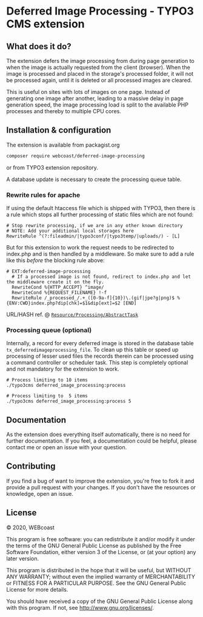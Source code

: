 # Deferred Image Processing - TYPO3 CMS extension

## What does it do?

The extension defers the image processing from during page generation to
when the image is actually requested from the client (browser). When the image
is processed and placed in the storage's processed folder, it will not be
processed again, until it is deleted or all processed images are cleared.

This is useful on sites with lots of images on one page.
Instead of generating one image after another, leading to a massive delay in
page generation speed, the image processing load is split to the available PHP
processes and thereby to multiple CPU cores.

## Installation & configuration

The extension is available from packagist.org
```sh
composer require webcoast/deferred-image-processing
```
or from TYPO3 extension repository.

A database update is necessary to create the processing queue table.

### Rewrite rules for apache

If using the default htaccess file which is shipped with TYPO3, then there is a rule which stops all further processing
of static files which are not found:

```apacheconf
# Stop rewrite processing, if we are in any other known directory
# NOTE: Add your additional local storages here
RewriteRule ^(?:fileadmin/|typo3conf/|typo3temp/|uploads/) - [L]
```

But for this extension to work the request needs to be redirected to index.php and is then handled by a middleware.
So make sure to add a rule like this *before* the blocking rule above:

```apacheconf
# EXT:deferred-image-processing
  # If a processed image is not found, redirect to index.php and let the middleware create it on the fly.
  RewriteCond %{HTTP_ACCEPT} ^image/
  RewriteCond %{REQUEST_FILENAME} !-f
  RewriteRule /_processed_/.+_([0-9a-f]{10})\.(gif|jpe?g|png)$ %{ENV:CWD}index.php?dip[chk]=$1&dip[ext]=$2 [END]
```
URL/HASH ref. @ [`Resource/Processing/AbstractTask`](https://github.com/TYPO3/typo3/blob/main/typo3/sysext/core/Classes/Resource/Processing/AbstractTask.php#L95-L115)

### Processing queue (optional)

Internally, a record for every deferred image is stored in the database table `tx_deferredimageprocessing_file`.
To clean up this table or speed up processing of lesser used files the records therein can be processed using a command controller or scheduler task.
This step is completely optional and not mandatory for the extension to work.

```shell
# Process limiting to 10 items
./typo3cms deferred_image_processing:process

# Process limiting to  5 items
./typo3cms deferred_image_processing:process 5
```

## Documentation

As the extension does everything itself automatically, there is no need
for further documentation. If you feel, a documentation could be helpful,
please contact me or open an issue with your question.

## Contributing

If you find a bug of want to improve the extension, you're free to fork it
and provide a pull request with your changes. If you don't have the resources
or knowledge, open an issue.

## License

© 2020, WEBcoast

This program is free software: you can redistribute it and/or modify it under
the terms of the GNU General Public License as published by the Free Software
Foundation, either version 3 of the License, or (at your option) any later version.

This program is distributed in the hope that it will be useful, but WITHOUT ANY
WARRANTY; without even the implied warranty of MERCHANTABILITY or FITNESS FOR A
PARTICULAR PURPOSE. See the GNU General Public License for more details.

You should have received a copy of the GNU General Public License along with this
program. If not, see http://www.gnu.org/licenses/.
